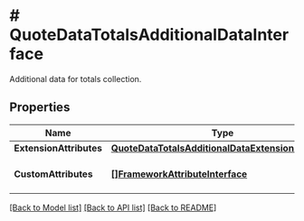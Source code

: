 # # QuoteDataTotalsAdditionalDataInterface
Additional data for totals collection.

## Properties 


Name | Type | Description | Notes
------------ | ------------- | ------------- | -------------
**ExtensionAttributes**| [**QuoteDataTotalsAdditionalDataExtensionInterface**](QuoteDataTotalsAdditionalDataExtensionInterface.md) |   | [optional]
**CustomAttributes**| [**[]FrameworkAttributeInterface**](FrameworkAttributeInterface.md) | Custom attributes values.  | [optional]


[[Back to Model list]](../../README.md#models) [[Back to API list]](../../README.md#endpoints) [[Back to README]](../../README.md)

